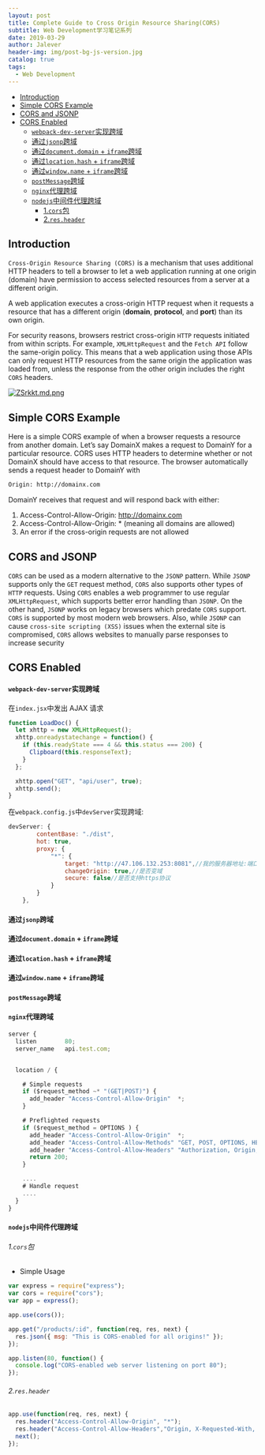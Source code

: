 ```yaml
---
layout: post
title: Complete Guide to Cross Origin Resource Sharing(CORS)
subtitle: Web Development学习笔记系列
date: 2019-03-29
author: Jalever
header-img: img/post-bg-js-version.jpg
catalog: true
tags:
  - Web Development
---
```


- [Introduction](#introduction)
- [Simple CORS Example](#simple-cors-example)
- [CORS and JSONP](#cors-and-jsonp)
- [CORS Enabled](#cors-enabled)
    - [`webpack-dev-server`实现跨域](#webpack-dev-server%E5%AE%9E%E7%8E%B0%E8%B7%A8%E5%9F%9F)
    - [通过`jsonp`跨域](#%E9%80%9A%E8%BF%87jsonp%E8%B7%A8%E5%9F%9F)
    - [通过`document.domain` + `iframe`跨域](#%E9%80%9A%E8%BF%87documentdomain--iframe%E8%B7%A8%E5%9F%9F)
    - [通过`location.hash` + `iframe`跨域](#%E9%80%9A%E8%BF%87locationhash--iframe%E8%B7%A8%E5%9F%9F)
    - [通过`window.name` + `iframe`跨域](#%E9%80%9A%E8%BF%87windowname--iframe%E8%B7%A8%E5%9F%9F)
    - [`postMessage`跨域](#postmessage%E8%B7%A8%E5%9F%9F)
    - [`nginx`代理跨域](#nginx%E4%BB%A3%E7%90%86%E8%B7%A8%E5%9F%9F)
    - [`nodejs`中间件代理跨域](#nodejs%E4%B8%AD%E9%97%B4%E4%BB%B6%E4%BB%A3%E7%90%86%E8%B7%A8%E5%9F%9F)
        - [1.`cors`包](#1cors%E5%8C%85)
        - [2.`res.header`](#2resheader)

## Introduction
`Cross-Origin Resource Sharing (CORS)` is a mechanism that uses additional HTTP headers to tell a browser to let a web application running at one origin (domain) have permission to access selected resources from a server at a different origin.

A web application executes a cross-origin HTTP request when it requests a resource that has a different origin (<strong>domain</strong>, <strong>protocol</strong>, and <strong>port</strong>) than its own origin.

For security reasons, browsers restrict cross-origin `HTTP` requests initiated from within scripts. For example, `XMLHttpRequest` and the `Fetch API` follow the same-origin policy. This means that a web application using those APIs can only request HTTP resources from the same origin the application was loaded from, unless the response from the other origin includes the right `CORS` headers.

[![ZSrkkt.md.png](https://s2.ax1x.com/2019/06/21/ZSrkkt.md.png)](https://imgchr.com/i/ZSrkkt)


## Simple CORS Example

Here is a simple CORS example of when a browser requests a resource from another domain. Let’s say DomainX makes a request to DomainY for a particular resource. CORS uses HTTP headers to determine whether or not DomainX should have access to that resource. The browser automatically sends a request header to DomainY with

```bash
Origin: http://domainx.com
```

DomainY receives that request and will respond back with either:

1. Access-Control-Allow-Origin: http://domainx.com
2. Access-Control-Allow-Origin: * (meaning all domains are allowed)
3. An error if the cross-origin requests are not allowed

## CORS and JSONP
`CORS` can be used as a modern alternative to the `JSONP` pattern. While `JSONP` supports only the `GET` request method, `CORS` also supports other types of `HTTP` requests. Using `CORS` enables a web programmer to use regular `XMLHttpRequest`, which supports better error handling than `JSONP`. On the other hand, `JSONP` works on legacy browsers which predate `CORS` support. `CORS` is supported by most modern web browsers. Also, while `JSONP` can cause `cross-site scripting (XSS)` issues when the external site is compromised, `CORS` allows websites to manually parse responses to increase security

## CORS Enabled

#### `webpack-dev-server`实现跨域

在`index.jsx`中发出 AJAX 请求

```javascript
function LoadDoc() {
  let xhttp = new XMLHttpRequest();
  xhttp.onreadystatechange = function() {
    if (this.readyState === 4 && this.status === 200) {
      Clipboard(this.responseText);
    }
  };

  xhttp.open("GET", "api/user", true);
  xhttp.send();
}
```

在`webpack.config.js`中`devServer`实现跨域:

```javascript
devServer: {
		contentBase: "./dist",
		hot: true,
		proxy: {
			"*": {
				target: "http://47.106.132.253:8081",//我的服务器地址:端口
				changeOrigin: true,//是否变域
				secure: false//是否支持https协议
			}
		}
	},
```

#### 通过`jsonp`跨域

#### 通过`document.domain` + `iframe`跨域

#### 通过`location.hash` + `iframe`跨域

#### 通过`window.name` + `iframe`跨域

#### `postMessage`跨域

#### `nginx`代理跨域
```js
server {
  listen        80;
  server_name   api.test.com;


  location / {

    # Simple requests
    if ($request_method ~* "(GET|POST)") {
      add_header "Access-Control-Allow-Origin"  *;
    }

    # Preflighted requests
    if ($request_method = OPTIONS ) {
      add_header "Access-Control-Allow-Origin"  *;
      add_header "Access-Control-Allow-Methods" "GET, POST, OPTIONS, HEAD";
      add_header "Access-Control-Allow-Headers" "Authorization, Origin, X-Requested-With, Content-Type, Accept";
      return 200;
    }

    ....
    # Handle request
    ....
  }
}
```

#### `nodejs`中间件代理跨域

###### 1.`cors`包

- Simple Usage

```javascript
var express = require("express");
var cors = require("cors");
var app = express();

app.use(cors());

app.get("/products/:id", function(req, res, next) {
  res.json({ msg: "This is CORS-enabled for all origins!" });
});

app.listen(80, function() {
  console.log("CORS-enabled web server listening on port 80");
});
```

###### 2.`res.header`

```javascript
app.use(function(req, res, next) {
  res.header("Access-Control-Allow-Origin", "*");
  res.header("Access-Control-Allow-Headers","Origin, X-Requested-With, Content-Type, Accept");
  next();
});
```
